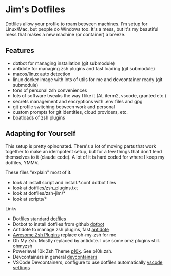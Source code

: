 # Jim's Dotfiles

Dotfiles allow your profile to roam between machines. I'm setup
for Linux/Mac, but people do Windows too. It's a mess, but
it's my beautiful mess that makes a new machine (or container)
a breeze.

## Features

- dotbot for managing installation (git submodule)
- antidote for managing zsh plugins and fast loading (git submodule)
- macos/linux auto detection
- linux docker image with lots of utils for me and devcontainer ready (git submodule)
- tons of personal zsh conveniences
- lots of software tweaks the way I like it (AI, iterm2, vscode, granted etc.)
- secrets management and encryptions with .env files and gpg
- git profile switching between work and personal
- custom prompts for git identities, cloud providers, etc.
- boatloads of zsh plugins

## Adapting for Yourself

This setup is pretty opinonated. There's a lot of moving parts
that work together to make an idempotent setup, but for a few
things that don't lend themselves to it (claude code). A lot
of it is hard coded for where I keep my dotfiles, YMMV.

These files "explain" most of it.

- look at install script and install.*.conf dotbot files
- look at dotfiles/zsh_plugins.txt
- look at dotfiles/zsh-jim/*
- look at scripts/*

Links

- Dotfiles standard [dotfiles](https://dotfiles.github.io/)
- Dotbot to install dotfiles from github [dotbot](https://github.com/anishathalye/dotbot)
- Antidote to manage zsh plugins, fast [antidote](https://github.com/mattmc3/antidote)
- [Awesome Zsh Plugins](https://github.com/unixorn/awesome-zsh-plugins?tab=readme-ov-file#plugins) replace oh-my-zsh for me
- Oh My Zsh. Mostly replaced by antidote. I use some omz plugins still. [ohmyzsh](https://github.com/ohmyzsh/ohmyzsh)
- Powerlevel 10k Zsh Theme [p10k](https://github.com/romkatv/powerlevel10k). See p10k.zsh.
- Devcontainers in general [devcontainers](https://containers.dev/)
- VSCode Devcontainers, configure to use dotfiles automatically [vscode settings](https://code.visualstudio.com/docs/devcontainers/containers#_personalizing-with-dotfile-repositories)
